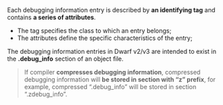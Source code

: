 Each debugging information entry is described by **an identifying tag** and contains **a series of attributes**. 
- The tag specifies the class to which an entry belongs;
- The attributes define the specific characteristics of the entry;

The debugging information entries in Dwarf v2/v3 are intended to exist in the **.debug_info** section of an object file.

> If compiler **compresses debugging information**, compressed debugging information will **be stored in section with “z” prefix**, for example, compressed “.debug_info” will be stored in section “.zdebug_info”.

